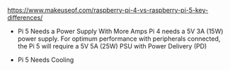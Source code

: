 
https://www.makeuseof.com/raspberry-pi-4-vs-raspberry-pi-5-key-differences/


- Pi 5 Needs a Power Supply With More Amps
Pi 4 needs a 5V 3A (15W) power supply. 
For optimum performance with peripherals connected, the Pi 5 will require a 5V 5A (25W) PSU with Power Delivery (PD)

- Pi 5 Needs Cooling

